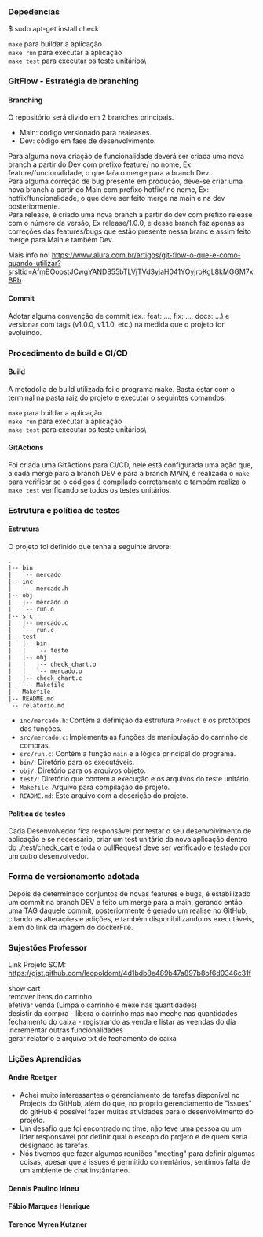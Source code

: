 ### Depedencias

$ sudo apt-get install check

```make``` para buildar a aplicação\
```make run``` para executar a aplicação\
```make test``` para executar os teste unitários\

### GitFlow - Estratégia de branching

#### Branching
O repositório será divido em 2 branches principais.
- Main: código versionado para realeases.
- Dev: código em fase de desenvolvimento.

Para alguma nova criação de funcionalidade deverá ser criada uma nova branch a partir do Dev com prefixo feature/ no nome, Ex: feature/funcionalidade, o que faŕa o merge para a branch Dev..\
Para alguma correção de bug presente em produção, deve-se criar uma nova branch a partir do Main com prefixo hotfix/ no nome, Ex: hotfix/funcionalidade, o que deve ser feito merge na main e na dev posteriormente.\
Para release, é criado uma nova branch a partir do dev com prefixo release com o número da versão, Ex release/1.0.0, e desse branch faz apenas as correções das features/bugs que estão presente nessa branc e assim feito merge para Main e também Dev.

Mais info no:
https://www.alura.com.br/artigos/git-flow-o-que-e-como-quando-utilizar?srsltid=AfmBOopstJCwgYAND855bTLVjTVd3yjaH041YOyjroKgL8kMGGM7xBRb

#### Commit

Adotar alguma convenção de commit (ex.: feat: ..., fix: ..., docs: ...) e versionar com tags (v1.0.0, v1.1.0, etc.) na medida que o projeto for evoluindo.

### Procedimento de build e CI/CD

#### Build
A metodolia de build utilizada foi o programa make. Basta estar com o terminal na pasta raiz do projeto e executar o seguintes
comandos:


```make``` para buildar a aplicação\
```make run``` para executar a aplicação\
```make test``` para executar os teste unitários\

#### GitActions

Foi criada uma GitActions para CI/CD, nele está configurada uma ação que, a cada merge para a branch DEV e para a branch MAIN, é
realizada o ```make``` para verificar se o códigos é compilado corretamente e também realiza o ```make test``` verificando se todos os testes
unitários.

### Estrutura e política de testes

#### Estrutura
O projeto foi definido que tenha a seguinte árvore:
```
.
|-- bin
|   `-- mercado
|-- inc
|   `-- mercado.h
|-- obj
|   |-- mercado.o
|   `-- run.o
|-- src
|   |-- mercado.c
|   `-- run.c
|-- test
|   |-- bin
|   |   `-- teste
|   |-- obj
|   |   |-- check_chart.o
|   |   `-- mercado.o
|   |-- check_chart.c
|   `-- Makefile
|-- Makefile
|-- README.md
`-- relatorio.md
```

* `inc/mercado.h`: Contém a definição da estrutura `Product` e os protótipos das funções.
* `src/mercado.c`: Implementa as funções de manipulação do carrinho de compras.
* `src/run.c`: Contém a função `main` e a lógica principal do programa.
* `bin/`: Diretório para os executáveis.
* `obj/`: Diretório para os arquivos objeto.
* `test/`: Diretório que contem a execução e os arquivos do teste unitário. 
* `Makefile`: Arquivo para compilação do projeto.
* `README.md`: Este arquivo com a descrição do projeto.


#### Politica de testes
Cada Desenvolvedor fica responsável por testar o seu desenvolvimento de aplicação e se necessário, criar um test unitário  da nova aplicação dentro do
./test/check_cart e toda o pullRequest deve ser verificado e testado por um outro desenvolvedor.

### Forma de versionamento adotada
Depois de determinado conjuntos de novas features e bugs, é estabilizado um commit na branch DEV e feito um merge para a main,
gerando então uma TAG daquele commit, posteriormente é gerado um realise no GitHub, citando as alterações e adições, e também
disponibilizando os executáveis, além do link da imagem do dockerFile. 

### Sujestões Professor

Link Projeto SCM: \
https://gist.github.com/leopoldomt/4d1bdb8e489b47a897b8bf6d0346c31f 

show cart\
remover itens do carrinho\
efetivar venda (Limpa o carrinho e mexe nas quantidades)\
desistir da compra - libera o carrinho mas nao meche nas quantidades\
fechamento do caixa - registrando as venda e listar as veendas do  dia \
incrementar outras funcionalidades\
gerar relatorio e arquivo txt de fechamento do caixa


### Lições Aprendidas

#### André Roetger
* Achei muito interessantes o gerenciamento de tarefas disponível no Projects do GitHub, além do que, no próprio gerenciamento de
  "issues" do gitHub é possível fazer muitas atividades para o desenvolvimento do projeto.
* Um desafio que foi encontrado no time, não teve uma pessoa ou um lider responsável por definir qual o escopo do projeto e de
quem seria designado as tarefas.
* Nós tivemos que fazer algumas reuniões "meeting" para definir algumas coisas, apesar que a issues é permitido comentários,
sentimos falta de um ambiente de chat instântaneo.  

#### Dennis Paulino Irineu

#### Fábio Marques Henrique

#### Terence Myren Kutzner
